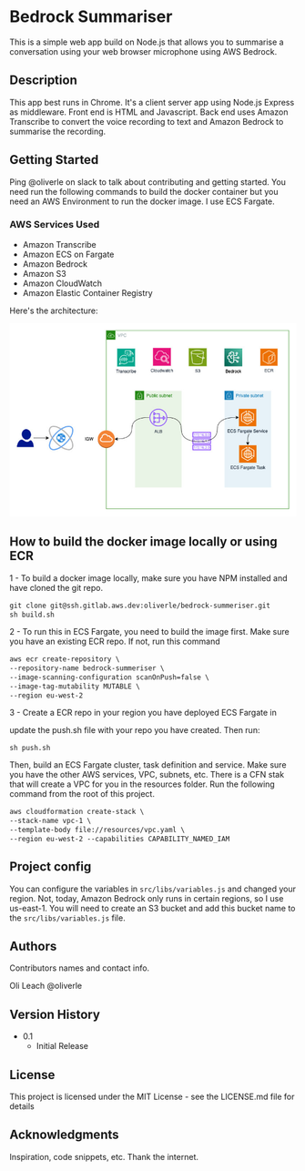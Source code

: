 # Bedrock Summariser

This is a simple web app build on Node.js that allows you to summarise a conversation using your web browser microphone using AWS Bedrock. 


## Description

This app best runs in Chrome. It's a client server app using Node.js Express as middleware.  Front end is HTML and Javascript. Back end uses Amazon Transcribe to convert the voice recording to text and Amazon Bedrock to summarise the recording.


## Getting Started

Ping @oliverle on slack to talk about contributing and getting started. You need run the following commands to build the docker container but you need an AWS Environment to run the docker image. I use ECS Fargate. 


### AWS Services Used

  - Amazon Transcribe
  - Amazon ECS on Fargate
  - Amazon Bedrock
  - Amazon S3
  - Amazon CloudWatch
  - Amazon Elastic Container Registry


Here's the architecture:

![High-Level Architecture](src/assets/img/bedrock-demo.jpg)


## How to build the docker image locally or using ECR

1 - To build a docker image locally, make sure you have NPM installed and have cloned the git repo.

```
git clone git@ssh.gitlab.aws.dev:oliverle/bedrock-summeriser.git
sh build.sh
```

2 -  To run this in ECS Fargate, you need to build the image first. Make sure you have an existing ECR repo. If not, run this command

```
aws ecr create-repository \
--repository-name bedrock-summeriser \
--image-scanning-configuration scanOnPush=false \
--image-tag-mutability MUTABLE \
--region eu-west-2
```

3 - Create a ECR repo in your region you have deployed ECS Fargate in

update the push.sh file with your repo you have created. Then run:

```
sh push.sh
```

Then, build an ECS Fargate cluster, task definition and service. Make sure you have the other AWS services, VPC, subnets, etc. 
There is a CFN stak that will create a VPC for you in the resources folder. Run the following command from the root of this project.

```
aws cloudformation create-stack \
--stack-name vpc-1 \
--template-body file://resources/vpc.yaml \
--region eu-west-2 --capabilities CAPABILITY_NAMED_IAM
```

## Project config

You can configure the variables in ```src/libs/variables.js``` and changed your region. Not, today, Amazon Bedrock only runs in certain regions, so I use us-east-1. You will need to create an S3 bucket and add this bucket name to the ```src/libs/variables.js``` file.


## Authors

Contributors names and contact info.

Oli Leach @oliverle


## Version History

* 0.1
    * Initial Release

## License


This project is licensed under the MIT License - see the LICENSE.md file for details

## Acknowledgments


Inspiration, code snippets, etc. Thank the internet.
